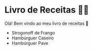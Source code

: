 # Livro de Receitas :man_cook:

Olá! Bem vindo ao meu livro de receitas :wave:

- Strogonoff de Frango
- Hambúrguer Caseiro
- Hambúrguer Pave

